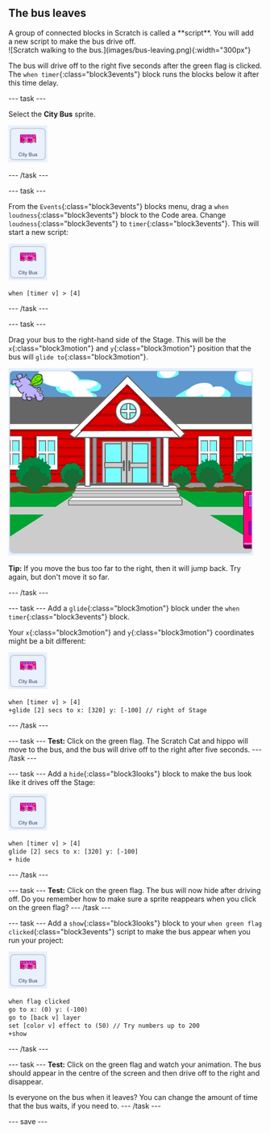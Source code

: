 ## The bus leaves

<div style="display: flex; flex-wrap: wrap">
<div style="flex-basis: 200px; flex-grow: 1; margin-right: 15px;">
A group of connected blocks in Scratch is called a **script**. You will add a new script to make the bus drive off.
</div>
<div>
![Scratch walking to the bus.](images/bus-leaving.png){:width="300px"}
</div>
</div>

The bus will drive off to the right five seconds after the green flag is clicked. The `when timer`{:class="block3events"} block runs the blocks below it after this time delay.

--- task ---

Select the **City Bus** sprite.

![The City Bus sprite.](images/bus-sprite.png)

--- /task ---

--- task ---

From the `Events`{:class="block3events"} blocks menu, drag a `when loudness`{:class="block3events"} block to the Code area. Change `loudness`{:class="block3events"} to `timer`{:class="block3events"}. This will start a new script:

![The City Bus sprite.](images/bus-sprite.png)

```blocks3
when [timer v] > [4] 
```

--- /task ---

--- task ---

Drag your bus to the right-hand side of the Stage. This will be the `x`{:class="block3motion"} and `y`{:class="block3motion"} position that the bus will `glide to`{:class="block3motion"}.

![](images/bus-right.png)

**Tip:** If you move the bus too far to the right, then it will jump back. Try again, but don't move it so far.

--- /task ---

--- task ---
Add a `glide`{:class="block3motion"} block under the `when timer`{:class="block3events"} block. 

Your `x`{:class="block3motion"} and `y`{:class="block3motion"} coordinates might be a bit different:

![The City Bus sprite.](images/bus-sprite.png)

```blocks3
when [timer v] > [4] 
+glide [2] secs to x: [320] y: [-100] // right of Stage
```

--- /task ---

--- task ---
**Test:** Click on the green flag. The Scratch Cat and hippo will move to the bus, and the bus will drive off to the right after five seconds. 
--- /task ---

--- task ---
Add a `hide`{:class="block3looks"} block to make the bus look like it drives off the Stage:

![The City Bus sprite.](images/bus-sprite.png)

```blocks3
when [timer v] > [4] 
glide [2] secs to x: [320] y: [-100]
+ hide
```
--- /task ---

--- task ---
**Test:** Click on the green flag. The bus will now hide after driving off. Do you remember how to make sure a sprite reappears when you click on the green flag?
--- /task ---

--- task ---
Add a `show`{:class="block3looks"} block to your `when green flag clicked`{:class="block3events"} script to make the bus appear when you run your project:

![The City Bus sprite.](images/bus-sprite.png)

```blocks3
when flag clicked
go to x: (0) y: (-100)
go to [back v] layer
set [color v] effect to (50) // Try numbers up to 200
+show
```

--- /task ---

--- task ---
**Test:** Click on the green flag and watch your animation. The bus should appear in the centre of the screen and then drive off to the right and disappear. 

Is everyone on the bus when it leaves? You can change the amount of time that the bus waits, if you need to.
--- /task ---

--- save ---
